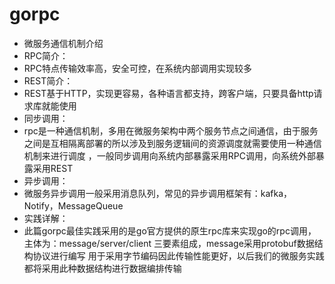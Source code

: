 # gorpc

* 微服务通信机制介绍
* RPC简介：
* RPC特点传输效率高，安全可控，在系统内部调用实现较多
* REST简介：
* REST基于HTTP，实现更容易，各种语言都支持，跨客户端，只要具备http请求库就能使用
* 同步调用：
* rpc是一种通信机制，多用在微服务架构中两个服务节点之间通信，由于服务之间是互相隔离部署的所以涉及到服务逻辑间的资源调度就需要使用一种通信机制来进行调度
，一般同步调用向系统内部暴露采用RPC调用，向系统外部暴露采用REST
* 异步调用：
* 微服务异步调用一般采用消息队列，常见的异步调用框架有：kafka，Notify，MessageQueue
* 实践详解：
* 此篇gorpc最佳实践采用的是go官方提供的原生rpc库来实现go的rpc调用，主体为：message/server/client 三要素组成，message采用protobuf数据结构协议进行编写
用于采用字节编码因此传输性能更好，以后我们的微服务实践都将采用此种数据结构进行数据编排传输


